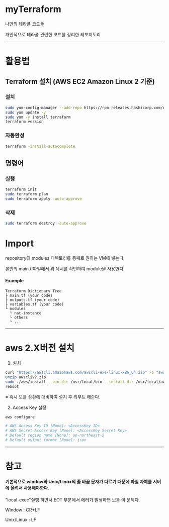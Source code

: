 # myTerraform
나만의 테라폼 코드들

개인적으로 테라폼 관련한 코드를 정리한 레포지토리

- - -

# 활용법
## Terraform 설치 (AWS EC2 Amazon Linux 2 기준)
### 설치
``` bash
sudo yum-config-manager --add-repo https://rpm.releases.hashicorp.com/AmazonLinux/hashicorp.repo
sudo yum update -y
sudo yum -y install terraform
terraform version
```

### 자동완성
``` bash
terraform -install-autocomplete
```

## 명령어

### 실행 
``` bash
terraform init
sudo terraform plan
sudo terraform apply -auto-approve
```

### 삭제
``` bash
sudo terraform destroy -auto-approve
```

# Import

repository의 modules 디렉토리를 통째로 원하는 VM에 넣는다. 

본인의 main.tf파일에서 위 예시를 확인하여 module을 사용한다.

#### Example
```
Terraform Dictionary Tree
├ main.tf (your code)
├ outputs.tf (your code)
├ variables.tf (your code)
└ modules 
  └ nat-instance
  └ others
  └ ...
```

- - -

# aws 2.X버전 설치

1. 설치
``` bash
curl "https://awscli.amazonaws.com/awscli-exe-linux-x86_64.zip" -o "awscliv2.zip"
unzip awscliv2.zip
sudo ./aws/install --bin-dir /usr/local/bin --install-dir /usr/local/aws-cli --update
reboot
```

※ 혹시 모를 상황에 대비하여 설치 후 리부트 해준다.

2. Access Key 설정
``` bash
aws configure

# AWS Access Key ID [None]: <AccessKey ID>
# AWS Secret Access Key [None]: <AccessKey Secret Key>
# Default region name [None]: ap-northeast-2
# Default output format [None]: json
```

- - -

# 참고
#### 기본적으로 window와 Unix/Linux의 줄 바꿈 문자가 다르기 때문에 파일 자체를 서버에 올려서 사용해야한다.

"local-exec"실행 하면서 EOT 부분에서 에러가 발생하면 보통 이 문제다. 

Window : CR+LF

Unix/Linux : LF
